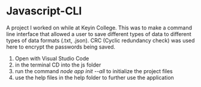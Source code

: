 # Javascript-CLI
A project I worked on while at Keyin College. This was to make a command line interface that allowed a user to save different types of data to different types of data formats (.txt, .json). CRC (Cyclic redundancy check) was used here to encrypt the passwords being saved.
1. Open with Visual Studio Code
2. in the terminal CD into the js folder
3. run the command *node app init --all* to initialize the project files
4. use the help files in the help folder to further use the application
